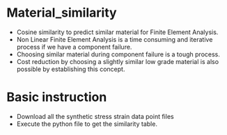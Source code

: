 # Material_similarity
* Cosine similarity to predict similar material for Finite Element Analysis.
* Non Linear Finite Element Analysis is a time consuming and iterative process if we have a component failure.
* Choosing similar material during component failure is a tough process.
* Cost reduction by choosing a slightly similar low grade material is also possible by establishing this concept.
# Basic instruction
* Download all the synthetic stress strain data point files
* Execute the python file to get the similarity table.
